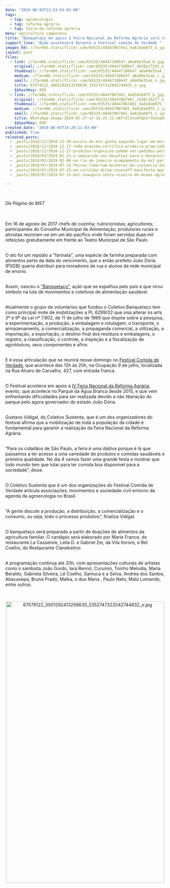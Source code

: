 ```yaml
---
date: "2019-08-03T13:53:43-03:00"
tags:
  - tag: agroecologia
  - tag: reforma-agrária
  - tag: feira-da-reforma-agrária
menu: agricultura camponesa
title: "Banquetaço em apoio à Feira Nacional da Reforma Agrária será realizado neste domingo "
support_line: "Ação acontecerá durante o Festival Comida de Verdade "
images_hd: //farm66.staticflickr.com/65535/48447067461_4a818ab075_b.jpg
layout: post
files:
  - link: //farm66.staticflickr.com/65535/48447188647_a0a89e35a4_b.jpg
    original: //farm66.staticflickr.com/65535/48447188647_4b58a17295_o.jpg
    thumbnail: //farm66.staticflickr.com/65535/48447188647_a0a89e35a4_t.jpg
    medium: //farm66.staticflickr.com/65535/48447188647_a0a89e35a4_z.jpg
    small: //farm66.staticflickr.com/65535/48447188647_a0a89e35a4_n.jpg
    title: 67579122_3001292413256630_3352747322042744832_o.jpg
    $$hashKey: 05O
  - link: //farm66.staticflickr.com/65535/48447067461_4a818ab075_b.jpg
    original: //farm66.staticflickr.com/65535/48447067461_2530c162f7_o.jpg
    thumbnail: //farm66.staticflickr.com/65535/48447067461_4a818ab075_t.jpg
    medium: //farm66.staticflickr.com/65535/48447067461_4a818ab075_z.jpg
    small: //farm66.staticflickr.com/65535/48447067461_4a818ab075_n.jpg
    title: WhatsApp-Image-2019-02-27-at-16.25.12-o6ft5l3vu4fqh2rfm2uq9xy39euglobpkwlycsen48.jpeg
    $$hashKey: 05R
created_date: "2019-08-03T14:20:11-03:00"
published: true
releated_posts:
  - _posts/2018/11/2018-11-30-escola-do-mst-ganha-segundo-lugar-em-mostra-pedagogica-no-rs.md
  - _posts/2018/12/2018-12-17-rede-ecovida-certifica-primeira-propriedade-em-assentamento-no-parana.md
  - _posts/2018/12/2018-12-27-produtos-organicos-podem-ser-pedidos-pelo-whatsapp-em-sao-paulo.md
  - _posts/2019/01/2019-01-23-o-semiarido-nos-desafios-para-o-desenvolvimento-agrario-em-pernambuco.md
  - _posts/2019/02/2019-02-06-no-rio-de-janeiro-acampamento-do-mst-participa-de-projeto-e-vira-unidade-pedagogica-em-agroecologia.md
  - _posts/2019/07/2019-07-15-feiras-libertam-mulheres-da-violencia-domestica-no-rs.md
  - _posts/2019/07/2019-07-15-em-curitiba-dilma-rousseff-manifesta-apoio-a-18a-jornada-de-agroecologia.md
  - _posts/2019/07/2019-07-15-mst-inaugura-sexto-viveiro-de-mudas-agroecologicas-em-mg.md

---
```

<p>&nbsp;</p>

<p><em>Da P&aacute;gina do&nbsp;MST&nbsp;</em></p>

<p><br />
<br />
Em 16 de agosto de 2017 chefs de cozinha; nutricionistas; agricultores; participantes do Conselho Municipal de Alimenta&ccedil;&atilde;o, produtores rurais e ativistas reuniram-se em&nbsp;um ato pac&iacute;fico onde foram servidas duas mil refei&ccedil;&otilde;es gratuitamente em frente ao Teatro Municipal de S&atilde;o Paulo.</p>

<p><br />
O ato foi um rep&uacute;dio a &quot;farinata&quot;,&nbsp;uma esp&eacute;cie de farinha preparada com alimentos perto da data do vencimento, que o ent&atilde;o prefeito Jo&atilde;o&nbsp;D&oacute;ria (PSDB)&nbsp;queria distribuir&nbsp;para moradores de rua e alunos da rede municipal de ensino.&nbsp;</p>

<p><br />
Assim, nasceu o <a href="https://www.facebook.com/banquetaco.nacional/?__tn__=%2Cd%2CP-R&amp;eid=ARBXdRNGOOMnl2TGUZAjbqrAJe9nO8TO80jowWq7Au_1HaQaLaof9u_0tbp5TfepOuH_xutYt_eHIKJp">&quot;Banqueta&ccedil;o&quot;</a>, a&ccedil;&atilde;o que se espalhou pelo pa&iacute;s e que virou s&iacute;mbolo na luta de movimentos e coletivos de alimenta&ccedil;&atilde;o saud&aacute;vel.</p>

<p><br />
Atualmente o grupo de volunt&aacute;rios que fundou o Coletivo Banqueta&ccedil;o tem como principal mote de mobiliza&ccedil;&otilde;es a PL 6299/02 que visa alterar os arts 3&ordm; e 9&ordm; da Lei n&ordm; 7.802, de 11 de julho de 1989 que disp&otilde;e sobre a pesquisa, a experimenta&ccedil;&atilde;o, a produ&ccedil;&atilde;o, a embalagem e rotulagem, o transporte, o armazenamento, a comercializa&ccedil;&atilde;o, a propaganda comercial, a utiliza&ccedil;&atilde;o, a importa&ccedil;&atilde;o, a exporta&ccedil;&atilde;o, o destino final dos res&iacute;duos e embalagens, o registro, a classifica&ccedil;&atilde;o, o controle, a inspe&ccedil;&atilde;o e a fiscaliza&ccedil;&atilde;o de agrot&oacute;xicos, seus componentes e afins.</p>

<p><br />
E &eacute; essa articula&ccedil;&atilde;o que se reunir&aacute; nesse domingo no <a href="https://www.facebook.com/events/624291868089336/">Festival Comida de Verdade</a>, que acontece das 12h &agrave;s 20h, na Ocupa&ccedil;&atilde;o 9 de julho, localizada na Rua &Aacute;lvaro de Carvalho, 427, com entrada franca.</p>

<p><br />
O Festival acontece em apoio &agrave; <a href="http://www.mst.org.br/2019/04/18/mst-realiza-ato-publico-em-defesa-da-feira-nacional-da-reforma-agraria.html">IV Feira Nacional da Reforma Agr&aacute;ria</a>, evento, que acontece no Parque da &Aacute;gua Branca desde 2015, e que&nbsp;vem enfrentando dificuldades para ser realizada devido a n&atilde;o libera&ccedil;&atilde;o do parque pelo agora governador do estado Jo&atilde;o D&oacute;ria.</p>

<p><br />
Gustavo Vidigal, do Coletivo Sustenta, que &eacute; um dos organizadores do festival afirma que a mobiliza&ccedil;&atilde;o de toda a popula&ccedil;&atilde;o da cidade &eacute; fundamental para garantir a realiza&ccedil;&atilde;o da Feira Nacional da Reforma Agr&aacute;ria.</p>

<p><br />
&ldquo;Para os cidad&atilde;os de S&atilde;o Paulo, a feira &eacute; uma d&aacute;diva porque &eacute; l&aacute; que passamos a ter acesso a uma variedade de produtos e comidas saud&aacute;veis e primeira qualidade. No dia 4 vamos fazer uma grande festa e mostrar que todo mundo tem que lutar para ter comida boa dispon&iacute;vel para a sociedade&rdquo;, disse.</p>

<p><br />
O Coletivo Sustenta que &eacute; um dos organiza&ccedil;&otilde;es do Festival Comida de Verdade articula associa&ccedil;&otilde;es, movimentos e sociedade civil entorno da agenda da agroecologia no Brasil.</p>

<p><br />
&ldquo;A gente discute a produ&ccedil;&atilde;o, a distribui&ccedil;&atilde;o, a comercializa&ccedil;&atilde;o e o consumo, ou seja, todo o processo produtivo&rdquo;, finaliza Vidigal.</p>

<p><br />
O banqueta&ccedil;o ser&aacute; preparado a partir de doa&ccedil;&otilde;es de alimentos da agricultura familiar. O card&aacute;pio ser&aacute; elaborado por Marie France, do restaurante La Casserole, Leila D. e Gabriel Zei, da Vila Itoror&oacute;, e Bel Coelho, do Restaurante Clandestino.</p>

<p><br />
A programa&ccedil;&atilde;o continua at&eacute;&nbsp;20h, com apresenta&ccedil;&otilde;es culturais de&nbsp;artistas como o sambista Jo&atilde;o Gordo, Iara Renn&oacute;, Curumin, Toinho Melodia, Maria Beraldo, Gabriela Silveira, L&ecirc; Coelho, Samuca e a Selva, Andrea dos Santos, Abacaxepa, Bruna Prado, Malka, o duo Mana , Paulo Neto,&nbsp;Mal&uacute; Lomando, entre outros.</p>

<p>&nbsp;</p>

<p style="text-align:center"><img alt="67579122_3001292413256630_3352747322042744832_o.jpg" height="889" src="//farm66.staticflickr.com/65535/48447188647_a0a89e35a4_b.jpg" width="500" /></p>

<p>&nbsp;</p>

<p>&nbsp;</p>
